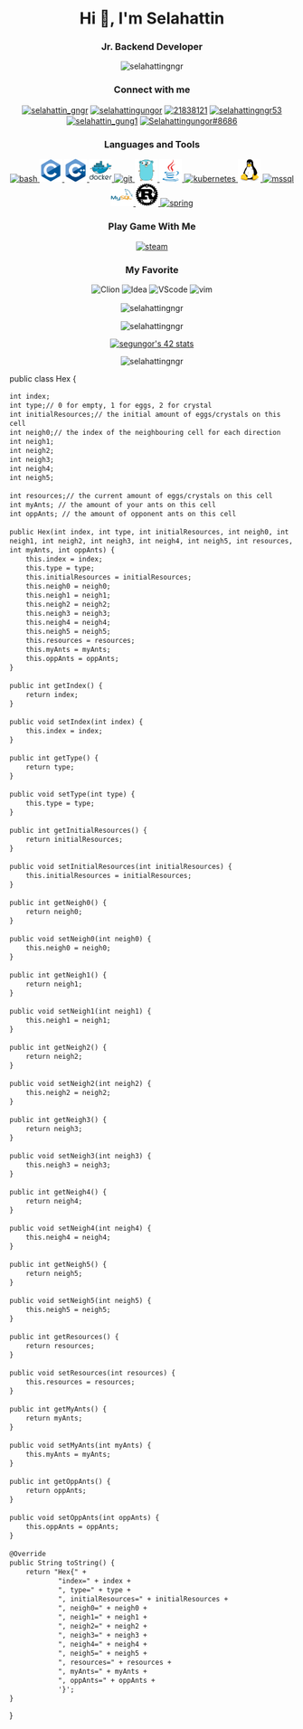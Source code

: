 <h1 align="center">Hi 👋, I'm Selahattin</h1>
<h3 align="center">Jr. Backend Developer</h3>

<p align="center">
  <img
  src="https://github-profile-trophy.vercel.app/?username=selahattingngr&no-bg=true&no-frame=true&column=-1&row=2&rank=SECRET,SSS,SS,S,AAA,AA,A,B,C""
  alt="selahattingngr" />
</p>

<h3 align="center">Connect with me</h3>
<p align="center">
  <a href="https://twitter.com/selahattin_gngr" target="blank"
    ><img
      align="center"
      src="https://raw.githubusercontent.com/rahuldkjain/github-profile-readme-generator/master/src/images/icons/Social/twitter.svg"
      alt="selahattin_gngr"
      height="30"
      width="40"
  /></a>
  <a href="https://linkedin.com/in/selahattingungor" target="blank"
    ><img
      align="center"
      src="https://raw.githubusercontent.com/rahuldkjain/github-profile-readme-generator/master/src/images/icons/Social/linked-in-alt.svg"
      alt="selahattingungor"
      height="30"
      width="40"
  /></a>
  <a href="https://stackoverflow.com/users/21838121" target="blank"
    ><img
      align="center"
      src="https://raw.githubusercontent.com/rahuldkjain/github-profile-readme-generator/master/src/images/icons/Social/stack-overflow.svg"
      alt="21838121"
      height="30"
      width="40"
  /></a>
  <a href="https://instagram.com/selahattingngr53" target="blank"
    ><img
      align="center"
      src="https://raw.githubusercontent.com/rahuldkjain/github-profile-readme-generator/master/src/images/icons/Social/instagram.svg"
      alt="selahattingngr53"
      height="30"
      width="40"
  /></a>
  <a href="https://www.hackerrank.com/selahattin_gung1" target="blank"
    ><img
      align="center"
      src="https://raw.githubusercontent.com/rahuldkjain/github-profile-readme-generator/master/src/images/icons/Social/hackerrank.svg"
      alt="selahattin_gung1"
      height="30"
      width="40"
  /></a>
  <a href="https://discord.gg/Selahattingungor#8686" target="blank"
    ><img
      align="center"
      src="https://raw.githubusercontent.com/rahuldkjain/github-profile-readme-generator/master/src/images/icons/Social/discord.svg"
      alt="Selahattingungor#8686"
      height="30"
      width="40"
  /></a>
</p>

<h3 align="center">Languages and Tools</h3>
<p align="center">
  <a href="https://www.gnu.org/software/bash/" target="_blank" rel="noreferrer">
    <img
      src="https://www.vectorlogo.zone/logos/gnu_bash/gnu_bash-icon.svg"
      alt="bash"
      width="40"
      height="40"
    />
  </a>
  <a href="https://www.cprogramming.com/" target="_blank" rel="noreferrer">
    <img
      src="https://raw.githubusercontent.com/devicons/devicon/master/icons/c/c-original.svg"
      alt="c"
      width="40"
      height="40"
    />
  </a>
  <a href="https://www.w3schools.com/cpp/" target="_blank" rel="noreferrer">
    <img
      src="https://raw.githubusercontent.com/devicons/devicon/master/icons/cplusplus/cplusplus-original.svg"
      alt="cplusplus"
      width="40"
      height="40"
    />
  </a>
  <a href="https://www.docker.com/" target="_blank" rel="noreferrer">
    <img
      src="https://raw.githubusercontent.com/devicons/devicon/master/icons/docker/docker-original-wordmark.svg"
      alt="docker"
      width="40"
      height="40"
    />
  </a>
  <a href="https://git-scm.com/" target="_blank" rel="noreferrer">
    <img
      src="https://www.vectorlogo.zone/logos/git-scm/git-scm-icon.svg"
      alt="git"
      width="40"
      height="40"
    />
  </a>
  <a href="https://golang.org" target="_blank" rel="noreferrer">
    <img
      src="https://raw.githubusercontent.com/devicons/devicon/master/icons/go/go-original.svg"
      alt="go"
      width="40"
      height="40"
    />
  </a>
  <a href="https://www.java.com" target="_blank" rel="noreferrer">
    <img
      src="https://raw.githubusercontent.com/devicons/devicon/master/icons/java/java-original.svg"
      alt="java"
      width="40"
      height="40"
    />
  </a>
  <a href="https://kubernetes.io" target="_blank" rel="noreferrer">
    <img
      src="https://www.vectorlogo.zone/logos/kubernetes/kubernetes-icon.svg"
      alt="kubernetes"
      width="40"
      height="40"
    />
  </a>
  <a href="https://www.linux.org/" target="_blank" rel="noreferrer">
    <img
      src="https://raw.githubusercontent.com/devicons/devicon/master/icons/linux/linux-original.svg"
      alt="linux"
      width="40"
      height="40"
    />
  </a>
  <a
    href="https://www.microsoft.com/en-us/sql-server"
    target="_blank"
    rel="noreferrer"
  >
    <img
      src="https://www.svgrepo.com/show/303229/microsoft-sql-server-logo.svg"
      alt="mssql"
      width="40"
      height="40"
    />
  </a>
  <a href="https://www.mysql.com/" target="_blank" rel="noreferrer">
    <img
      src="https://raw.githubusercontent.com/devicons/devicon/master/icons/mysql/mysql-original-wordmark.svg"
      alt="mysql"
      width="40"
      height="40"
    />
  </a>
  <a href="https://www.rust-lang.org" target="_blank" rel="noreferrer">
    <img
      src="https://raw.githubusercontent.com/devicons/devicon/master/icons/rust/rust-plain.svg"
      alt="rust"
      width="40"
      height="40"
    />
  </a>
  <a href="https://spring.io/" target="_blank" rel="noreferrer">
    <img
      src="https://www.vectorlogo.zone/logos/springio/springio-icon.svg"
      alt="spring"
      width="40"
      height="40"
    />
  </a>
</p>
<h3 align="center">Play Game With Me</h3>
<p align="center">
<a href="https://steamcommunity.com/id/selahattingungor/" target="_blank" rel="noreferrer">
    <img
      src="https://img.shields.io/badge/steam-%23000000.svg?style=for-the-badge&logo=steam&logoColor=white"
      alt="steam"
    />
  </a>
</p>
<h3 align="center">My Favorite</h3>
<p align="center">
    <img
      src="https://img.shields.io/badge/CLion-black?style=for-the-badge&logo=clion&logoColor=white"
      alt="Clion"
    />
    <img src="https://img.shields.io/badge/IntelliJIDEA-000000.svg?style=for-the-badge&logo=intellij-idea&logoColor=white"
    alt="Idea"    
    />
    <img src="https://img.shields.io/badge/Visual%20Studio%20Code-0078d7.svg?style=for-the-badge&logo=visual-studio-code&logoColor=white"
    alt="VScode"
    />
    <img src="https://img.shields.io/badge/VIM-%2311AB00.svg?style=for-the-badge&logo=vim&logoColor=white"
    alt="vim"    
    />
  </a>
</p>
<p align="center">
  <img
    align="center"
    src="https://github-readme-stats.vercel.app/api/top-langs?username=selahattingngr&show_icons=true&theme=github_dark&layout=compact&count_private=true&hide_border=true"
    alt="selahattingngr"
  />
</p>

<p align="center">
  <img
    align="center"
    src="https://github-readme-streak-stats.herokuapp.com/?user=selahattingngr&theme=github-dark-blue&hide_border=true"
    alt="selahattingngr"
  />
</p>

<p align="center">
<a href="https://github.com/SelahattinGngr"><img src="https://badge42.vercel.app/api/v2/cli9da70v001608jw3ipf9l3b/stats?cursusId=21&coalitionId=232" alt="segungor's 42 stats" /></a>
</p>
<p align="center">
  <img
    src="https://komarev.com/ghpvc/?username=selahattingngr&label=Profile%20views&color=0e75b6&style=flat"
    alt="selahattingngr"
  />
</p>
public class Hex {

    int index;
    int type;// 0 for empty, 1 for eggs, 2 for crystal
    int initialResources;// the initial amount of eggs/crystals on this cell
    int neigh0;// the index of the neighbouring cell for each direction
    int neigh1;
    int neigh2;
    int neigh3;
    int neigh4;
    int neigh5;

    int resources;// the current amount of eggs/crystals on this cell
    int myAnts; // the amount of your ants on this cell
    int oppAnts; // the amount of opponent ants on this cell

    public Hex(int index, int type, int initialResources, int neigh0, int neigh1, int neigh2, int neigh3, int neigh4, int neigh5, int resources, int myAnts, int oppAnts) {
        this.index = index;
        this.type = type;
        this.initialResources = initialResources;
        this.neigh0 = neigh0;
        this.neigh1 = neigh1;
        this.neigh2 = neigh2;
        this.neigh3 = neigh3;
        this.neigh4 = neigh4;
        this.neigh5 = neigh5;
        this.resources = resources;
        this.myAnts = myAnts;
        this.oppAnts = oppAnts;
    }

    public int getIndex() {
        return index;
    }

    public void setIndex(int index) {
        this.index = index;
    }

    public int getType() {
        return type;
    }

    public void setType(int type) {
        this.type = type;
    }

    public int getInitialResources() {
        return initialResources;
    }

    public void setInitialResources(int initialResources) {
        this.initialResources = initialResources;
    }

    public int getNeigh0() {
        return neigh0;
    }

    public void setNeigh0(int neigh0) {
        this.neigh0 = neigh0;
    }

    public int getNeigh1() {
        return neigh1;
    }

    public void setNeigh1(int neigh1) {
        this.neigh1 = neigh1;
    }

    public int getNeigh2() {
        return neigh2;
    }

    public void setNeigh2(int neigh2) {
        this.neigh2 = neigh2;
    }

    public int getNeigh3() {
        return neigh3;
    }

    public void setNeigh3(int neigh3) {
        this.neigh3 = neigh3;
    }

    public int getNeigh4() {
        return neigh4;
    }

    public void setNeigh4(int neigh4) {
        this.neigh4 = neigh4;
    }

    public int getNeigh5() {
        return neigh5;
    }

    public void setNeigh5(int neigh5) {
        this.neigh5 = neigh5;
    }

    public int getResources() {
        return resources;
    }

    public void setResources(int resources) {
        this.resources = resources;
    }

    public int getMyAnts() {
        return myAnts;
    }

    public void setMyAnts(int myAnts) {
        this.myAnts = myAnts;
    }

    public int getOppAnts() {
        return oppAnts;
    }

    public void setOppAnts(int oppAnts) {
        this.oppAnts = oppAnts;
    }

    @Override
    public String toString() {
        return "Hex{" +
                "index=" + index +
                ", type=" + type +
                ", initialResources=" + initialResources +
                ", neigh0=" + neigh0 +
                ", neigh1=" + neigh1 +
                ", neigh2=" + neigh2 +
                ", neigh3=" + neigh3 +
                ", neigh4=" + neigh4 +
                ", neigh5=" + neigh5 +
                ", resources=" + resources +
                ", myAnts=" + myAnts +
                ", oppAnts=" + oppAnts +
                '}';
    }
}
